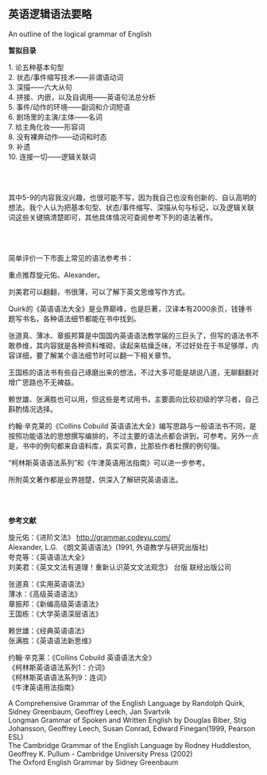 ## 英语逻辑语法要略
An outline of the logical grammar of English

**暂拟目录**

1\. 论五种基本句型  
2\. 状态/事件缩写技术——非谓语动词  
3\. 深描——六大从句  
4\. 拼接、内嵌，以及自调用——英语句法总分析  
5\. 事件/动作的环境——副词和介词短语  
6\. 剧场里的主演/主体——名词  
7\. 给主角化妆——形容词  
8\. 没有裸奔动作——动词和时态  
9\. 补遗  
10\. 连接一切——逻辑关联词  

<br/>
<br/>

其中5-9的内容我没兴趣，也很可能不写，因为我自己也没有创新的、自认高明的想法。我个人认为把基本句型、状态/事件缩写、深描从句与标记，以及逻辑关联词这些关键搞清楚即可，其他具体情况可查阅参考下列的语法著作。

<br/>
<br/>

简单评价一下市面上常见的语法参考书：

重点推荐旋元佑、Alexander。

刘美君可以翻翻，书很薄，可以了解下英文思维写作方式。

Quirk的《英语语法大全》是业界巅峰，也是巨著，汉译本有2000余页，钱锺书题写书名，各种语法细节都能在书中找到。

张道真、薄冰、章振邦算是中国国内英语语法教学届的三巨头了，但写的语法书不敢恭维，其内容就是各种资料堆砌，读起来枯燥乏味，不过好处在于书足够厚，内容详细，要了解某个语法细节时可以翻一下相关章节。

王国栋的语法书有些自己琢磨出来的想法，不过大多可能是胡说八道，无聊翻翻对增广思路也不无裨益。

赖世雄、张满胜也可以用，但这些是考试用书，主要面向比较初级的学习者，自己斟酌情况选择。

约翰·辛克莱的《Collins Cobuild 英语语法大全》编写思路与一般语法书不同，是按照功能语法的思想撰写编排的，不过主要的语法点都会讲到，可参考。另外一点是，书中的例句都来自语料库，真实可靠，比那些作者杜撰的例句强。

“柯林斯英语语法系列”和《牛津英语用法指南》可以进一步参考。

所附英文著作都是业界翘楚，供深入了解研究英语语法。

<br/>
<br/>

**参考文献**

旋元佑：《进阶文法》 http://grammar.codeyu.com/  
Alexander, L.G. 《朗文英语语法》(1991, 外语教学与研究出版社)  
夸克等：《英语语法大全》  
刘美君：《英文文法有道理！重新认识英文文法观念》 台版 联经出版公司  

张道真：《实用英语语法》  
薄冰：《高级英语语法》  
章振邦：《新编高级英语语法》  
王国栋：《大学英语深层语法》  

赖世雄：《经典英语语法》  
张满胜：《英语语法新思维》  

约翰·辛克莱：《Collins Cobuild 英语语法大全》  
《柯林斯英语语法系列1：介词》  
《柯林斯英语语法系列9：连词》  
《牛津英语用法指南》  

A Comprehensive Grammar of the English Language by Randolph Quirk, Sidney Greenbaum, Geoffrey Leech, Jan Svartvik  
Longman Grammar of Spoken and Written English by Douglas Biber, Stig Johansson, Geoffrey Leech, Susan Conrad, Edward Finegan(1999, Pearson ESL)  
The Cambridge Grammar of the English Language by Rodney Huddleston, Geoffrey K. Pullum - Cambridge University Press (2002)  
The Oxford English Grammar by Sidney Greenbaum  